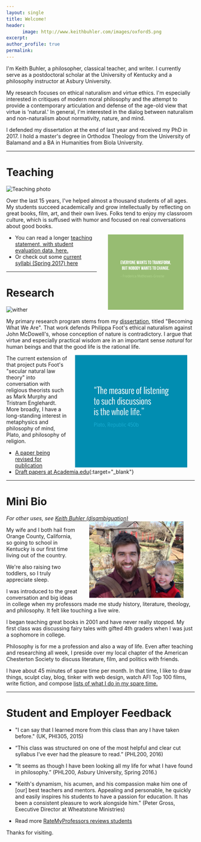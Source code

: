 ```yaml
---
layout: single
title: Welcome!
header:
      image: http://www.keithbuhler.com/images/oxford5.png
excerpt: 
author_profile: true
permalink:
---
```


I'm Keith Buhler, a philosopher, classical teacher, and writer. I currently serve as a postdoctoral scholar at the University of Kentucky and a philosophy instructor at Asbury University. 

My research focuses on ethical naturalism and virtue ethics. I'm especially interested in critiques of modern moral philosophy and the attempt to provide a contemporary articulation and defense of the age-old view that virtue is 'natural.'  In general, I'm interested in the dialog between naturalism and non-naturalism about normativity, nature, and mind. 

I defended my dissertation at the end of last year and received my PhD in 2017. I hold a master's degree in Orthodox Theology from the University of Balamand and a BA in Humanities from Biola University.


----

# Teaching

![Teaching photo](http://www.keithbuhler.com/images/keith-teaching2.png)

Over the last 15 years, I've helped almost a thousand students of all ages. My students succeed academically and grow intellectually by reflecting on great books, film, art, and their own lives. Folks tend to enjoy my classroom culture, which is suffused with humor and focused on real conversations about good books. 

<img src="/images/greene5.jpeg" alt="Transform by changing" hspace="30px" align="right" width="40%"> 

- You can read a longer [teaching statement, with student evaluation data, here.](/teaching-statement)
- Or check out some [current syllabi (Spring 2017) here](/syllabi)

----

# Research 

![wither](http://www.keithbuhler.com/images/wither.jpg)

My primary research program stems from my [dissertation](/phd), titled "Becoming What We Are". That work defends Philippa Foot's ethical naturalism against John McDowell's, whose conception of nature is contradictory. I argue that virtue and especially practical wisdom are in an important sense *natural* for human beings and that the good life is the rational life.

<img src="/images/measurelearning.png" alt="propermeasure" align="right" hspace="20" height="300" width="300">

The current extension of that project puts Foot's "secular natural law theory" into conversation with religious theorists such as Mark Murphy and Tristram Englehardt. More broadly, I have a long-standing interest in metaphysics and philosophy of mind,  Plato, and philosophy of religion. 

- [A paper being revised for publication](/publications)
- [Draft papers at Academia.edu](https://uky.academia.edu/KeithBuhler){:target="_blank"}

----

# Mini Bio

*For other uses, see [Keith Buhler (disambiguation)](/disambiguation)*
<img src="/images/keith-josiah.jpg" alt="Keith and son" hspace="30px" align="right" width="50%"> 

My wife and I both hail from Orange County, California, so going to school in Kentucky is our first time living out of the country.  

We're also raising two toddlers, so I truly appreciate sleep. 

I was introduced to the great conversation and big ideas in college when my professors made me study history, literature, theology, and philosophy. It felt like touching a live wire. 

I began teaching great books in 2001 and have never really stopped.  My first class was discussing fairy tales with gifted 4th graders when I was just a sophomore in college. 

Philosophy is for me a profession and also a way of life. Even after teaching and researching all week, I preside over my local chapter of the American Chesterton Society to discuss literature, film, and politics with friends.

I have about 45 minutes of spare time per month. In that time, I like to draw things, sculpt clay, blog, tinker with web design, watch AFI Top 100 films, write fiction, and compose [lists of what I do in my spare time.](https://en.wikipedia.org/wiki/Recursion)

----

# Student and Employer Feedback

* "I can say that I learned more from this class than any I have taken before." (UK, PHI305, 2015)

* “This class was structured on one of the most helpful and clear cut syllabus I’ve ever had the pleasure to read.” (PHL200, 2016)

* “It seems as though I have been looking all my life for what I have found in philosophy.” (PHL200, Asbury University, Spring 2016.)

*  "Keith's dynamism, his acumen, and his compassion make him one of [our] best teachers and mentors. Appealing and personable, he quickly and easily inspires his students to have a passion for education. It has been a consistent pleasure to work alongside him."  (Peter Gross, Executive Director at Wheatstone Ministries)

- Read more [RateMyProfessors reviews students](http://www.ratemyprofessors.com/ShowRatings.jsp?tid=1822771)

Thanks for visiting. 
